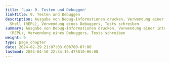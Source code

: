 ```yaml
---
title: 'Lua: 9. Testen und Debuggen'
linkTitle: 9. Testen und Debuggen
description: Ausgabe von Debug-Informationen drucken, Verwendung einer interaktiven
  Shell (REPL), Verwendung eines Debuggers, Tests schreiben
summary: Ausgabe von Debug-Informationen drucken, Verwendung einer interaktiven Shell
  (REPL), Verwendung eines Debuggers, Tests schreiben
weight: 9
type: page_chapter
date: 2024-02-29 21:07:03.006780-07:00
lastmod: 2024-04-10 22:34:15.475810-06:00
---
```

